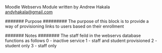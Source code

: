 Moodle Webservs Module 
written by Andrew Hakala <andyhakala@gmail.com> 

####### Purpose #########
The purpose of this block is to provide a way of provisioning links to users based on their enrollment


####### Notes ########
The staff feild in the webservs database functions as follows
0 - inactive service
1 - staff and student provisioned
2 - student only
3 - staff only

